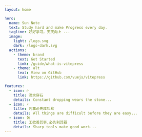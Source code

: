 ```yaml
---
layout: home

hero:
  name: Sun Note
  text: Study hard and make Progress every day.
  tagline: 好好学习，天天向上 ...
  image:
    light: /logo.svg
    dark: /logo-dark.svg
  actions:
    - theme: brand
      text: Get Started
      link: /guide/what-is-vitepress
    - theme: alt
      text: View on GitHub
      link: https://github.com/vuejs/vitepress

features:
  - icon: 💦
    title: 滴水穿石
    details: Constant dropping wears the stone...
  - icon: ⚡️
    title: 凡事必先难后易
    details: All things are difficult before they are easy...
  - icon: 🛠️
    title: 工欲善其事,必先利其器
    details: Sharp tools make good work...
---
```

